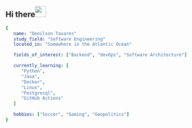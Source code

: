 ## Hi there<img src="https://media.giphy.com/media/hvRJCLFzcasrR4ia7z/giphy.gif" width="30px"/>
```yaml
{
   name: "Denilson Tavares"
   study_field: "Software Engineering"
   located_in: "Somewhere in the Atlantic Ocean"

   fields_of_interest: ["Backend", "devOps", "Software Architecture"]

   currently_learning: [
      "Python",
      "Java",
      "Docker",
      "Linux",
      "Postgresql",
      "GitHub Actions"
   ]

   hobbies: ["Soccer", "Gaming", "Geopolitics"]
}
```
<!--
<br />
## Skills
Backend
<br />
[![My Skills](https://skills.thijs.gg/icons?i=java,py,flask&theme=dark)](https://skills.thijs.gg)
<br />
FrontEnd
<br />
[![My Skills](https://skills.thijs.gg/icons?i=html,css,js,angular&theme=dark)](https://skills.thijs.gg)
<br />
DataBase
<br />
[![My Skills](https://skills.thijs.gg/icons?i=mysql,postgres,firebase&theme=dark)](https://skills.thijs.gg)
<br />
Others
<br />
[![My Skills](https://skills.thijs.gg/icons?i=figma,docker,git,vim,androidstudio,linux,&theme=dark)](https://skills.thijs.gg)

I'm Denilson. I'm a student of software engineering. I'm passionate about the development, so I've study/create some projects and I've always loved to produce a lot of content during my career.

In my free time I like to listen to music (🎵), to watch documentaries (🎞️),to play (and watch) soccer (⚽️), to read some books (📚).
<p>
        <img src="https://github-readme-stats.anuraghazra1.vercel.app/api/top-langs/?username=Denilson-Semedo&layout=compact&theme=radical"/>
        <img align="right" width="420px" title="🔥 Get streak stats for your profile at git.io/streak-stats" alt="Denilson's streak" src="https://github-readme-streak-stats.herokuapp.com/?user=Denilson-Semedo&theme=omni&hide_border=true&stroke=0000&background=060A0CD0"/>
        <br />
[![ko-fi](https://ko-fi.com/img/githubbutton_sm.svg)](https://ko-fi.com/C1C41XK7F)
<br />
</p> -->
